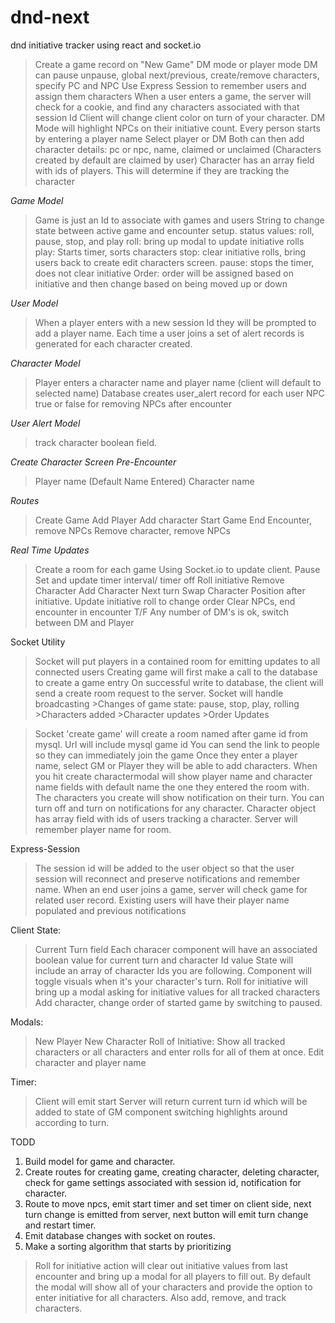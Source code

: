 # dnd-next
dnd initiative tracker using react and socket.io



> Create a game record on "New Game" 
> DM mode or player mode
> DM can pause unpause, global next/previous, create/remove characters, specify PC and NPC
> Use Express Session to remember users and assign them characters
> When a user enters a game, the server will check for a cookie, and find any characters associated with that session Id
> Client will change client color on turn of your character. 
> DM Mode will highlight NPCs on their initiative count.
> Every person starts by entering a player name
> Select player or DM
> Both can then add character details: pc or npc, name, claimed or unclaimed (Characters created by default are claimed by user) 
> Character has an array field with ids of players. This will determine if they are tracking the character

*Game Model*
> Game is just an Id to associate with games and users
> String to change state between active game and encounter setup.
> status values: roll, pause, stop, and play
> roll: bring up modal to update initiative rolls
> play: Starts timer, sorts characters
> stop: clear initiative rolls, bring users back to create edit characters screen.
> pause: stops the timer, does not clear initiative
> Order: order will be assigned based on initiative and then change based on being moved up or down

*User Model*
> When a player enters with a new session Id they will be prompted to add a player name.
> Each time a user joins a set of alert records is generated for each character created.

*Character Model*
> Player enters a character name and player name (client will default to selected name)
> Database creates user_alert record for each user
> NPC true or false for removing NPCs after encounter

*User Alert Model*
> track character boolean field.

*Create Character Screen Pre-Encounter*
> Player name (Default Name Entered)
> Character name

*Routes*
> Create Game
> Add Player
> Add character
> Start Game
> End Encounter, remove NPCs
> Remove character, remove NPCs

*Real Time Updates*
> Create a room for each game
> Using Socket.io to update client. 
> Pause
> Set and update timer interval/ timer off
> Roll initiative
> Remove Character
> Add Character
> Next turn
> Swap Character Position after initiative.
> Update initiative roll to change order
> Clear NPCs, end encounter
> in encounter T/F
> Any number of DM's is ok, switch between DM and Player



Socket Utility
> Socket will put players in a contained room for emitting updates to all connected users
> Creating game will first make a call to the database to create a game entry
> On successful write to database, the client will send a create room request to the server.
> Socket will handle broadcasting
    >Changes of game state: pause, stop, play, rolling
    >Characters added
    >Character updates
    >Order Updates


> Socket 'create game' will create a room named after game id from mysql.
> Url will include mysql game id
> You can send the link to people so they can immediately join the game
> Once they enter a player name, select GM or Player they will be able to add characters. 
> When you hit create charactermodal will show player name and character name fields with default name the one they entered the room with. 
> The characters you create will show notification on their turn. 
> You can turn off and turn on notifications for any character.
> Character object has array field with ids of users tracking a character.
> Server will remember player name for room.


Express-Session
> The session id will be added to the user object so that the user session will reconnect and preserve notifications and remember name.
> When an end user joins a game, server will check game for related user record.
> Existing users will have their player name populated and previous notifications 

Client State:
> Current Turn field 
> Each characer component will have an associated boolean value for current turn and character Id value
> State will include an array of character Ids you are following.
> Component will toggle visuals when it's your character's turn. 
> Roll for initiative will bring up a modal asking for initiative values for all tracked characters
> Add character, change order of started game by switching to paused. 

Modals:
> New Player
> New Character
> Roll of Initiative: Show all tracked characters or all characters and enter rolls for all of them at once.
> Edit character and player name

Timer:
> Client will emit start
> Server will return current turn id which will be added to state of GM component switching highlights around according to turn.


TODD
1. Build model for game and character.
2. Create routes for creating game, creating character, deleting character, check for game settings associated with session id, notification for character.
3. Route to move npcs, emit start timer and set timer on client side, next turn change is emitted from server, next button will emit turn change and restart timer. 
4. Emit database changes with socket on routes. 
5. Make a sorting algorithm that starts by prioritizing 

> Roll for initiative action will clear out initiative values from last encounter and bring up a modal for all players to fill out. By default the modal will show all of your characters and provide the option to enter initiative for all characters. Also add, remove, and track characters. 